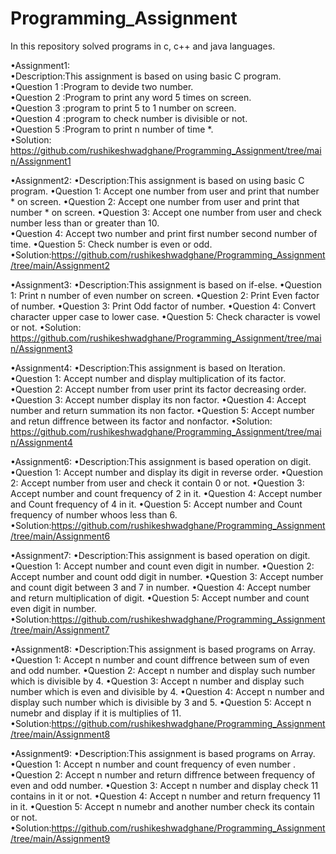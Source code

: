 # Programming_Assignment
In this repository solved programs in c, c++ and java languages.<br />


•Assignment1:<br />
    •Description:This assignment is based on using basic C program.<br  />
    •Question 1 :Program to devide two number.<br />
    •Question 2 :Program to print any word 5 times on screen.<br />
    •Question 3 :program to print 5 to 1 number on screen.<br />
    •Question 4 :program to check number is divisible or not.<br />
    •Question 5 :Program to print n number of time *.<br />
•Solution: https://github.com/rushikeshwadghane/Programming_Assignment/tree/main/Assignment1<br />    

•Assignment2:
    •Description:This assignment is based on using basic C program.
    •Question 1: Accept one number from user and print that number * on screen.
    •Question 2: Accept one number from user and print that number * on screen.
    •Question 3: Accept one number from user and check number less than or greater than 10.   
    •Question 4: Accept two number and print first number second number of time.
    •Question 5: Check number is even or odd.
•Solution:https://github.com/rushikeshwadghane/Programming_Assignment/tree/main/Assignment2

•Assignment3:
    •Description:This assignment is based on if-else.
    •Question 1: Print n number of even number on screen.
    •Question 2: Print Even factor of number.
    •Question 3: Print Odd factor of number.
    •Question 4: Convert character upper case to lower case.
    •Question 5: Check character  is vowel or not.
•Solution: https://github.com/rushikeshwadghane/Programming_Assignment/tree/main/Assignment3

•Assignment4:
    •Description:This assignment is based on Iteration.
    •Question 1: Accept number and display multiplication of its factor.
    •Question 2: Accept  number from user print its factor decreasing order.
    •Question 3: Accept number display its non factor.
    •Question 4: Accept number and return summation its non factor. 
    •Question 5: Accept number and retun diffrence between its factor and nonfactor.
•Solution: https://github.com/rushikeshwadghane/Programming_Assignment/tree/main/Assignment4    

•Assignment6:
    •Description:This assignment is based operation on digit.
    •Question 1: Accept number and display its digit in reverse order.
    •Question 2: Accept  number from user and check it contain 0 or not.
    •Question 3: Accept number and count frequency of 2 in it.
    •Question 4: Accept  number and Count frequency of 4 in it. 
    •Question 5: Accept number and Count frequency of number whoos less than 6.
•Solution:https://github.com/rushikeshwadghane/Programming_Assignment/tree/main/Assignment6

•Assignment7:
    •Description:This assignment is based operation on digit.
    •Question 1: Accept number and count even digit in number.
    •Question 2: Accept number and count odd digit in number.
    •Question 3: Accept number and count  digit between 3 and 7 in number.
    •Question 4: Accept number and return multiplication of digit.
    •Question 5: Accept number and count even digit in number.
•Solution:https://github.com/rushikeshwadghane/Programming_Assignment/tree/main/Assignment7


•Assignment8:
    •Description:This assignment is based programs on Array.
    •Question 1: Accept n  number and count  diffrence between sum of even and odd number.
    •Question 2: Accept n  number and display such number which is divisible by 4.
    •Question 3: Accept n  number and display such number which is even and divisible by 4.
    •Question 4: Accept n  number and display such number which is  divisible by 3 and 5.
    •Question 5: Accept n numebr and display if it is multiplies of 11.        
•Solution:https://github.com/rushikeshwadghane/Programming_Assignment/tree/main/Assignment8

•Assignment9:
    •Description:This assignment is based programs on Array.
    •Question 1: Accept n  number and count  frequency of even number  .
    •Question 2: Accept n  number and return diffrence between frequency of even and odd number.
    •Question 3: Accept n  number and display check 11 contains in it or not.
    •Question 4: Accept n  number and return frequency 11 in it.
    •Question 5: Accept n numebr and another number check its contain or not.        
•Solution:https://github.com/rushikeshwadghane/Programming_Assignment/tree/main/Assignment9


	

